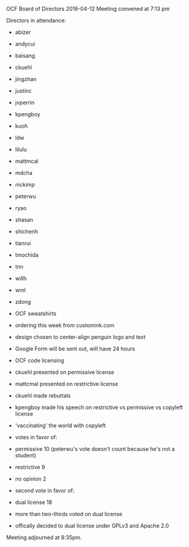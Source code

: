 OCF Board of Directors
2016-04-12
Meeting convened at 7:13 pm

Directors in attendance:
 - abizer
 - andycui
 - baisang
 - ckuehl
 - jingzhan
 - justinc
 - jvperrin
 - kpengboy
 - kuoh
 - ldw
 - lilulu
 - mattmcal
 - mdcha
 - nickimp
 - peterwu
 - ryao
 - shasan
 - shichenh
 - tianrui
 - tmochida
 - tnn
 - willh
 - wml
 - zdong

 - OCF sweatshirts
  - ordering this week from customink.com
  - design chosen to center-align penguin logo and text
  - Google Form will be sent out, will have 24 hours

 - OCF code licensing
  - ckuehl presented on permissive license
  - mattcmal presented on restrictive license
  - ckuehl made rebuttals
  - kpengboy made his speech on restrictive vs permissive vs copyleft license
   - 'vaccinating' the world with copyleft
  - votes in favor of:
   - permissive 10 (peterwu's vote doesn't count because he's not a student)
   - restrictive 9
   - no opinion 2
  - second vote in favor of:
   - dual license 18
   - more than two-thirds voted on dual license
  - offically decided to dual license under GPLv3 and Apache 2.0

Meeting adjourned at 8:35pm.
